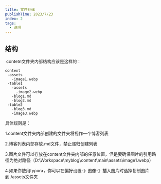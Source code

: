 ```yaml
---
title: 文件存储
publishTime: 2023/7/23
index: 2
tags: 
  - 说明
---
```


##  结构

​	contetn文件夹内部结构应该是这样的：

```
content
 -assets
   -image1.webp
 -table1
   -assets
     -image2.webp
   -blog1.md
   -blog2.md
 -table2
   -blog3.md
   -image3.webp
```


具体规则是：

1.content文件夹内部创建的文件夹将视作一个博客列表

2.博客列表内部存放.md文件，禁止递归创建列表

3.图片文件可以存放在content文件夹内部的任意位置，但是要确保图片的引用路径为绝对路径（D:\Workspace\myblog\content\main\assets\image1.webp）

4.如果你使用typora，你可以在偏好设置-》图像-》插入图片时选择复制图片到./assets文件夹
